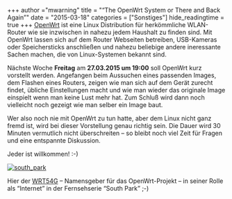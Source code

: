 +++
author ="mwarning"
title = "“The OpenWrt System or There and Back Again”"
date = "2015-03-18"
categories = ["Sonstiges"]
hide_readingtime = true
+++
[OpenWrt](http://openwrt.org) ist eine Linux Distribution für herkömmliche WLAN-Router wie sie inzwischen in nahezu jedem Haushalt zu finden sind. Mit OpenWrt lassen sich auf dem Router Webseiten betreiben, USB-Kameras oder Speichersticks anschließen und nahezu beliebige andere ineressante Sachen machen, die von Linux-Systemen bekannt sind.

Nächste Woche **Freitag** am **27.03.2015 um 19:00** soll OpenWrt kurz vorstellt werden. Angefangen beim Aussuchen eines passenden Images, dem Flashen eines Routers, zeigen wie man sich auf dem Gerät zurecht findet, übliche Einstellungen macht und wie man wieder das originale Image einspielt wenn man keine Lust mehr hat. Zum Schluß wird dann noch vielleicht noch gezeigt wie man selber ein Image baut.

Wer also noch nie mit OpenWrt zu tun hatte, aber dem Linux nicht ganz fremd ist, wird bei dieser Vorstellung genau richtig sein. Die Dauer wird 30 Minuten vermutlich nicht überschreiten – so bleibt noch viel Zeit für Fragen und eine entspannte Diskussion.

Jeder ist willkommen! :-)

[![south_park](/uploads/2015/03/south_park-300x225.png)](/uploads/2015/03/south_park.png)

Hier der [WRT54G](https://de.wikipedia.org/wiki/Linksys_WRT54G) – Namensgeber für das OpenWrt-Projekt – in seiner Rolle als “Internet” in der Fernsehserie “South Park” ;-)

